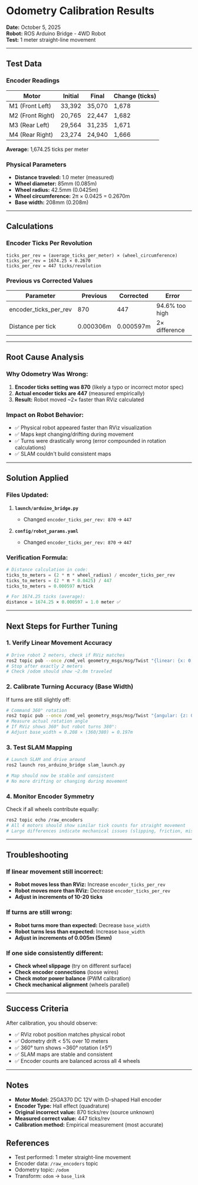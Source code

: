 # Odometry Calibration Results

**Date:** October 5, 2025  
**Robot:** ROS Arduino Bridge - 4WD Robot  
**Test:** 1 meter straight-line movement

---

## Test Data

### Encoder Readings

| Motor            | Initial | Final  | Change (ticks) |
| ---------------- | ------- | ------ | -------------- |
| M1 (Front Left)  | 33,392  | 35,070 | 1,678          |
| M2 (Front Right) | 20,765  | 22,447 | 1,682          |
| M3 (Rear Left)   | 29,564  | 31,235 | 1,671          |
| M4 (Rear Right)  | 23,274  | 24,940 | 1,666          |

**Average:** 1,674.25 ticks per meter

### Physical Parameters

- **Distance traveled:** 1.0 meter (measured)
- **Wheel diameter:** 85mm (0.085m)
- **Wheel radius:** 42.5mm (0.0425m)
- **Wheel circumference:** 2π × 0.0425 = 0.2670m
- **Base width:** 208mm (0.208m)

---

## Calculations

### Encoder Ticks Per Revolution

```
ticks_per_rev = (average_ticks_per_meter) × (wheel_circumference)
ticks_per_rev = 1674.25 × 0.2670
ticks_per_rev = 447 ticks/revolution
```

### Previous vs Corrected Values

| Parameter             | Previous  | Corrected | Error          |
| --------------------- | --------- | --------- | -------------- |
| encoder_ticks_per_rev | 870       | 447       | 94.6% too high |
| Distance per tick     | 0.000306m | 0.000597m | 2× difference  |

---

## Root Cause Analysis

### Why Odometry Was Wrong:

1. **Encoder ticks setting was 870** (likely a typo or incorrect motor spec)
2. **Actual encoder ticks are 447** (measured empirically)
3. **Result:** Robot moved ~2× faster than RViz calculated

### Impact on Robot Behavior:

- ✅ Physical robot appeared faster than RViz visualization
- ✅ Maps kept changing/drifting during movement
- ✅ Turns were drastically wrong (error compounded in rotation calculations)
- ✅ SLAM couldn't build consistent maps

---

## Solution Applied

### Files Updated:

1. **`launch/arduino_bridge.py`**

   - Changed `encoder_ticks_per_rev: 870` → `447`

2. **`config/robot_params.yaml`**
   - Changed `encoder_ticks_per_rev: 870` → `447`

### Verification Formula:

```python
# Distance calculation in code:
ticks_to_meters = (2 * π * wheel_radius) / encoder_ticks_per_rev
ticks_to_meters = (2 * π * 0.0425) / 447
ticks_to_meters = 0.000597 m/tick

# For 1674.25 ticks (average):
distance = 1674.25 × 0.000597 = 1.0 meter ✅
```

---

## Next Steps for Further Tuning

### 1. Verify Linear Movement Accuracy

```bash
# Drive robot 2 meters, check if RViz matches
ros2 topic pub --once /cmd_vel geometry_msgs/msg/Twist "{linear: {x: 0.2}}"
# Stop after exactly 2 meters
# Check /odom should show ~2.0m traveled
```

### 2. Calibrate Turning Accuracy (Base Width)

If turns are still slightly off:

```bash
# Command 360° rotation
ros2 topic pub --once /cmd_vel geometry_msgs/msg/Twist "{angular: {z: 0.5}}"
# Measure actual rotation angle
# If RViz shows 360° but robot turns 380°:
# Adjust base_width = 0.208 × (360/380) = 0.197m
```

### 3. Test SLAM Mapping

```bash
# Launch SLAM and drive around
ros2 launch ros_arduino_bridge slam_launch.py

# Map should now be stable and consistent
# No more drifting or changing during movement
```

### 4. Monitor Encoder Symmetry

Check if all wheels contribute equally:

```bash
ros2 topic echo /raw_encoders
# All 4 motors should show similar tick counts for straight movement
# Large differences indicate mechanical issues (slipping, friction, misalignment)
```

---

## Troubleshooting

### If linear movement still incorrect:

- **Robot moves less than RViz:** Increase `encoder_ticks_per_rev`
- **Robot moves more than RViz:** Decrease `encoder_ticks_per_rev`
- **Adjust in increments of 10-20 ticks**

### If turns are still wrong:

- **Robot turns more than expected:** Decrease `base_width`
- **Robot turns less than expected:** Increase `base_width`
- **Adjust in increments of 0.005m (5mm)**

### If one side consistently different:

- **Check wheel slippage** (try on different surface)
- **Check encoder connections** (loose wires)
- **Check motor power balance** (PWM calibration)
- **Check mechanical alignment** (wheels parallel)

---

## Success Criteria

After calibration, you should observe:

- ✅ RViz robot position matches physical robot
- ✅ Odometry drift < 5% over 10 meters
- ✅ 360° turn shows ~360° rotation (±5°)
- ✅ SLAM maps are stable and consistent
- ✅ Encoder counts are balanced across all 4 wheels

---

## Notes

- **Motor Model:** 25GA370 DC 12V with D-shaped Hall encoder
- **Encoder Type:** Hall effect (quadrature)
- **Original incorrect value:** 870 ticks/rev (source unknown)
- **Measured correct value:** 447 ticks/rev
- **Calibration method:** Empirical measurement (most accurate)

## References

- Test performed: 1 meter straight-line movement
- Encoder data: `/raw_encoders` topic
- Odometry topic: `/odom`
- Transform: `odom` → `base_link`
